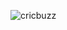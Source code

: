 ![cricbuzz](https://github.com/tanmesh/low-level-design/assets/20218124/331feb46-d202-457f-9dce-424d76956c6e)
